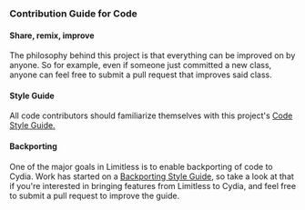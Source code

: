### Contribution Guide for Code

#### Share, remix, improve
The philosophy behind this project is that everything can be improved on by anyone. So for example, even if someone just committed a new class, anyone can feel free to submit a pull request that improves said class.

#### Style Guide
All code contributors should familiarize themselves with this project's [Code Style Guide.](/Documentation/CodeStyleGuide.md)

#### Backporting
One of the major goals in Limitless is to enable backporting of code to Cydia. Work has started on a [Backporting Style Guide](/Documentation/BackportingStyleGuide.md), so take a look at that if you're interested in bringing features from Limitless to Cydia, and feel free to submit a pull request to improve the guide.
